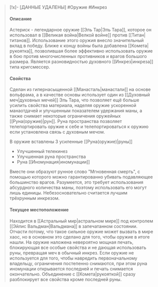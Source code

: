 >[!x]- [ДАННЫЕ УДАЛЕНЫ]
>#Оружие #Инкрез
>#### Описание
>Астериск - легендарное оружие [[Эль Тар|Эль Тара]], которое он использовал в [[Великая война|Велкой войне]] против [[Титан|титанов]]. Использование этого оружия внесло значительный вклад в победу. Ближе к концу войны была добавлена [[Комета|рукоятка]], позволившая более эффективно использовать оружие в бою против многочисленных противников и врагов большого размера. Является разновидностью духовного [[Инкрез|инкреза]] типа кригсмессер.
>#### Свойства
>Сделан из гипернасыщенной [[Манасталь|манастали]] на основе вольфрама, а в качестве основы использует один из [[Духовный меч|духовных мечей]] Эль Тара, что позволяет ещё больше усилить свойства материала, наделяя оружие ускоренной манаотдачей и улучшенным показателем удержания маны, а также снимает некоторые ограничения оружейных [[Руна(оружие)|рун]].
>Руна пространства позволяет телепортировать оружие к себе и телепортироваться к оружию если установлена связь с духовным мечом.
>
>В оружие вставлены 3 усиленные [[Руна(оружие)|руны]]
>- Улучшенный телекинез
>- Улучшенная руна пространства
>- Руна [[Иномунация|иномунации]]
>
>Вместе они образуют рунное слово "Мгновенная смерть", с помощью которого можно гарантированно убивать подавляющее большинство врагов.
>Разумеется, это требует использования абсурдного количества маны, поэтому использовать его могут лишь единицы.
>Небезосновательно считается лучшим трёхрунным инкрезом.
>#### Текущее местоположение
>Находится в [[Астральный мир|астральном мире]] под контролем [[Эйлис Вальдман|Вальдмана]] в запечатанном состоянии. Отчасти потому, что такое сильное оружие может вызвать в мире хаос, но в основном это сделано для того, чтобы оружие в итоге нашли.
>На оружие наложена невероятно мощная печать, блокирующая все особые свойства и не дающая использовать руны, превращая меч в обычный инкрез. Если оружие не используется для того, чтобы навредить первоначальному владельцу, ограничения постепенно снимаются, при этом руна иномунации открывается последней и печать снимается окончательно. Объединение с [[Комета|рукояткой]] сразу разблокирует все свойства кроме последней руны.